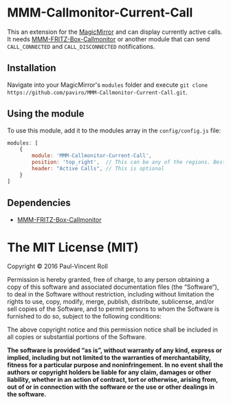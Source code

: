 # MMM-Callmonitor-Current-Call
This an extension for the [MagicMirror](https://github.com/MichMich/MagicMirror) and can display currently active calls. It needs [MMM-FRITZ-Box-Callmonitor](https://github.com/paviro/MMM-FRITZ-Box-Callmonitor) or another module that can send <code>CALL_CONNECTED</code> and <code>CALL_DISCONNECTED</code> notifications.

## Installation
Navigate into your MagicMirror's `modules` folder and execute `git clone https://github.com/paviro/MMM-Callmonitor-Current-Call.git`.

## Using the module

To use this module, add it to the modules array in the `config/config.js` file:
````javascript
modules: [
	{
		module: 'MMM-Callmonitor-Current-Call',
		position: 'top_right',	// This can be any of the regions. Best results in left or right regions.
		header: "Active Calls", // This is optional
	}
]
````

## Dependencies
- [MMM-FRITZ-Box-Callmonitor](https://github.com/paviro/MMM-FRITZ-Box-Callmonitor)

The MIT License (MIT)
=====================

Copyright © 2016 Paul-Vincent Roll

Permission is hereby granted, free of charge, to any person
obtaining a copy of this software and associated documentation
files (the “Software”), to deal in the Software without
restriction, including without limitation the rights to use,
copy, modify, merge, publish, distribute, sublicense, and/or sell
copies of the Software, and to permit persons to whom the
Software is furnished to do so, subject to the following
conditions:

The above copyright notice and this permission notice shall be
included in all copies or substantial portions of the Software.

**The software is provided “as is”, without warranty of any kind, express or implied, including but not limited to the warranties of merchantability, fitness for a particular purpose and noninfringement. In no event shall the authors or copyright holders be liable for any claim, damages or other liability, whether in an action of contract, tort or otherwise, arising from, out of or in connection with the software or the use or other dealings in the software.**